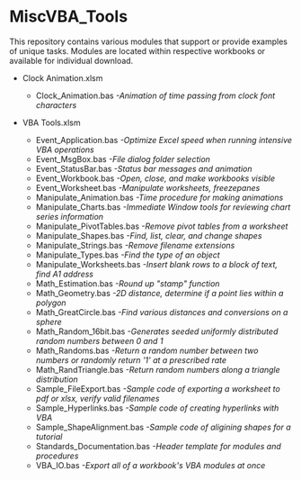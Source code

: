 # MiscVBA_Tools
This repository contains various modules that support or provide examples of unique tasks. 
Modules are located within respective workbooks or available for individual download.

- Clock Animation.xlsm
	- Clock_Animation.bas *-Animation of time passing from clock font characters*

- VBA Tools.xlsm	
	- Event_Application.bas *-Optimize Excel speed when running intensive VBA operations*
	- Event_MsgBox.bas *-File dialog folder selection*
	- Event_StatusBar.bas *-Status bar messages and animation*
	- Event_Workbook.bas *-Open, close, and make workbooks visible*
	- Event_Worksheet.bas *-Manipulate worksheets, freezepanes*
	- Manipulate_Animation.bas *-Time procedure for making animations*
	- Manipulate_Charts.bas *-Immediate Window tools for reviewing chart series information*
	- Manipulate_PivotTables.bas *-Remove pivot tables from a worksheet*
	- Manipulate_Shapes.bas *-Find, list, clear, and change shapes*
	- Manipulate_Strings.bas *-Remove filename extensions*
	- Manipulate_Types.bas *-Find the type of an object*
	- Manipulate_Worksheets.bas *-Insert blank rows to a block of text, find A1 address*
	- Math_Estimation.bas *-Round up "stamp" function*
	- Math_Geometry.bas *-2D distance, determine if a point lies within a polygon*
	- Math_GreatCircle.bas *-Find various distances and conversions on a sphere*
	- Math_Random_16bit.bas *-Generates seeded uniformly distributed random numbers between 0 and 1*
	- Math_Randoms.bas *-Return a random number between two numbers or randomly return '1' at a prescribed rate*
	- Math_RandTriangle.bas *-Return random numbers along a triangle distribution*
	- Sample_FileExport.bas *-Sample code of exporting a worksheet to pdf or xlsx, verify valid filenames*
	- Sample_Hyperlinks.bas *-Sample code of creating hyperlinks with VBA*
	- Sample_ShapeAlignment.bas *-Sample code of aligining shapes for a tutorial*
	- Standards_Documentation.bas *-Header template for modules and procedures*
	- VBA_IO.bas *-Export all of a workbook's VBA modules at once*
